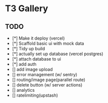 # T3 Gallery

## TODO

- [*] Make it deploy (vercel)
- [*] Scaffold basic ui with mock data
- [*] Tidy up build
- [*] actually set  up database (vercel postgres)
- [*] attach database to ui
- [*] add auth
- [] add image upload
- [] error management (w/ sentry)
- [] routing/image page(parallel route)
- [] delete button (w/ server actions)
- [] analytics
- [] ratelimiting(upstash)